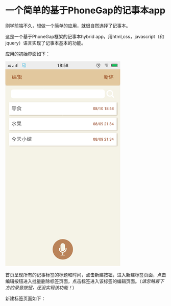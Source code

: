 # 一个简单的基于PhoneGap的记事本app

刚学前端不久，想做一个简单的应用，就很自然选择了记事本。

这是一个基于PhoneGap框架的记事本hybrid app，用html,css，javascript（和jquery）语言实现了记事本基本的功能。

应用的初始界面如下：

![index](https://github.com/hieeyh/Notepad/blob/master/images/index.png)

首页呈现所有的记事标签的标题和时间，点击新建按钮，进入新建标签页面，点击编辑按钮进入批量删除标签页面，点击标签进入该标签的编辑页面。（*请忽略最下方的录音按钮，还没实现该功能！*）

新建标签页面如下：








